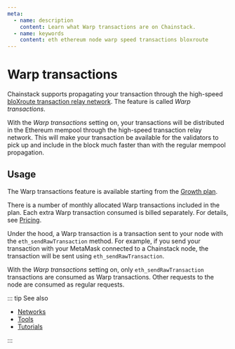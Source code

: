 ```yaml
---
meta:
  - name: description
    content: Learn what Warp transactions are on Chainstack.
  - name: keywords
    content: eth ethereum node warp speed transactions bloxroute
---
```


# Warp transactions

Chainstack supports propagating your transaction through the high-speed [bloXroute transaction relay network](https://docs.bloxroute.com/bdn-architecture). The feature is called *Warp transactions*.

With the *Warp transactions* setting on, your transactions will be distributed in the Ethereum mempool through the high-speed transaction relay network. This will make your transaction be available for the validators to pick up and include in the block much faster than with the regular mempool propagation.

## Usage

The Warp transactions feature is available starting from the <a href="https://chainstack.com/pricing/" target="_blank">Growth plan</a>.

There is a number of monthly allocated Warp transactions included in the plan. Each extra Warp transaction consumed is billed separately. For details, see <a href="https://chainstack.com/pricing/" target="_blank">Pricing</a>.

Under the hood, a Warp transaction is a transaction sent to your node with the `eth_sendRawTransaction` method. For example, if you send your transaction with your MetaMask connected to a Chainstack node, the transaction will be sent using `eth_sendRawTransaction`.

With the *Warp transactions* setting on, only `eth_sendRawTransaction` transactions are consumed as Warp transactions. Other requests to the node are consumed as regular requests.

::: tip See also

* [Networks](/operations/ethereum/networks)
* [Tools](/operations/ethereum/tools)
* [Tutorials](/tutorials/ethereum/)

:::
